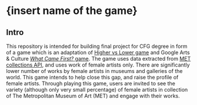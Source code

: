 # {insert name of the game}

## Intro
This repository is intended for building final project for CFG degree in form of a game which is an adaptation of [Higher vs Lower game](http://www.higherlowergame.com/) and Google Arts & Culture [_What Came First?_ game](https://artsandculture.google.com/experiment/what-came-first/ZQGBUPErEE3bVg?hl=en). 
The game uses data extracted from [MET collections API](https://metmuseum.github.io/#object), and uses work of female artists only. There are significantly lower number of works by female artists in museums and galleries of the world. This game intends to help close this gap, and raise the profile of female artists. Through playing this game, users are invited to see the variety (although only very small percentage) of female artists in collection of The Metropolitan Museum of Art (MET) and engage with their works.
